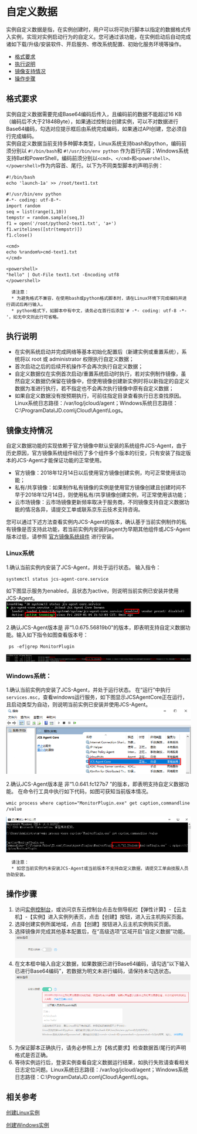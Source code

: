 # 自定义数据

实例自定义数据是指，在实例创建时，用户可以将可执行脚本以指定的数据格式传入实例，实现对实例启动行为的自定义。您可通过该功能，在实例启动后自动完成诸如下载/升级/安装软件、开启服务、修改系统配置、初始化服务环境等操作。<br>

* [格式要求](Userdata#user-content-1)
* [执行说明](Userdata#user-content-2)
* [镜像支持情况](Userdata#user-content-3)
* [操作步骤](Userdata#user-content-4)

<div id="user-content-1"></div>

## 格式要求
实例自定义数据需要完成Base64编码后传入，且编码前的数据不能超过16 KB（编码后不大于21848Byte），如果通过控制台创建实例，可以不对数据进行Base64编码，勾选对应提示框后由系统完成编码，如果通过API创建，您必须自行完成编码。<br>
实例自定义数据当前支持多种脚本类型，Linux系统支持bash和python，编码前须分别以 `#!/bin/bash`和 `#!/usr/bin/env python` 作为首行内容；Windows系统支持Bat和PowerShell，编码前须分别以`<cmd>`、`</cmd>`和`<powershell>`、`</powershell>`作为内容首、尾行。以下为不同类型脚本的声明示例：
```
#!/bin/bash 
echo 'launch-1a' >> /root/text1.txt
```

```
#!/usr/bin/env python
#-*- coding: utf-8-*-
import random
seq = list(range(1,10))
tempstr = random.sample(seq,3)
f1 = open('/root/python2-text1.txt', 'a+')
f1.writelines([str(tempstr)])
f1.close()
```

```
<cmd>
echo %random%>cmd-text1.txt
</cmd>
```
```
<powershell>
"hello" | Out-File text1.txt -Encoding utf8
</powershell>
```

      请注意：
      * 为避免格式不兼容，在使用bash或python格式脚本时，请在Linux环境下完成编码并进行调试后再行输入。
      * python格式下，如脚本中有中文，请务必在首行后添加'# -*- coding: utf-8 -*-'，如无中文则此行可省略。

<div id="user-content-2"></div>

## 执行说明
* 在实例系统启动并完成网络等基本初始化配置后（新建实例或重置系统），系统将以 root 或 administrator 权限执行自定义数据；
* 首次启动之后的后续开机操作不会再次执行自定义数据；
* 自定义数据仅在实例首次启动/重置系统启动时执行，若对实例制作镜像，虽然自定义数据仍保留在镜像中，但使用镜像创建新实例时将以新指定的自定义数据为准进行执行，若不指定也不会再次执行镜像中原有自定义数据；
* 如果自定义数据没有按预期执行，可前往指定目录查看执行日志查找原因。Linux系统日志路径：/var/log/jcloud/agent；Windows系统日志路径：C:\ProgramData\JD.com\jCloud\Agent\Logs。

<div id=image-support></div>

<div id="user-content-3"></div>

## 镜像支持情况
自定义数据功能的实现依赖于官方镜像中默认安装的系统组件JCS-Agent，由于历史原因，官方镜像系统组件经历了多个组件多个版本的衍变，只有安装了指定版本的JCS-Agent才能保证功能的正常使用。

* 官方镜像：2018年12月14日以后使用官方镜像创建实例，均可正常使用该功能；<br>
* 私有/共享镜像：如果制作私有镜像的实例是使用官方镜像创建且创建时间不早于2018年12月14日，则使用私有/共享镜像创建实例，可正常使用该功能；<br>
* 云市场镜像：云市场镜像更新频率取决于服务商，不同镜像支持自定义数据功能的情况各异，请提交工单或联系京东云技术支持咨询。

您可以通过下述方法查看实例内JCS-Agent的版本，确认基于当前实例制作的私有镜像是否支持此功能，若当前实例内安装的agent为早期其他组件或JCS-Agent版本过低，请参照 [官方镜像系统组件](http://docs.jdcloud.com/cn/virtual-machines/default-agent-in-public-image) 进行安装。<br>

### Linux系统<br>
1.确认当前实例内安装了JCS-Agent，并处于运行状态。
输入指令：
```
systemctl status jcs-agent-core.service
```
如下图显示服务为enabled，且状态为active，则说明当前实例已安装并使用JCS-Agent。
![](../../../../../image/vm/Operation-Guide-Instance-userdata1.png)

2.确认JCS-Agent版本是 非“1.0.675.56819b0”的版本，即表明支持自定义数据功能。输入如下指令如图查看版本号：
```
 ps -ef|grep MonitorPlugin
```

![](../../../../../image/vm/Operation-Guide-Instance-userdata2.png)

### Windows系统： <br>
1.确认当前实例内安装了JCS-Agent，并处于运行状态。
    在“运行”中执行`services.msc`，查看windows运行服务，如下图显示JCSAgentCore正在运行，且启动类型为自动，则说明当前实例已安装并使用JCS-Agent。
![](../../../../../image/vm/Operation-Guide-Instance-userdata3.png)

2.确认JCS-Agent版本是 非“1.0.641.fc127b7 ”的版本，即表明支持自定义数据功能。
    在命令行工具中执行如下代码，如图可获知当前版本情况。
```
wmic process where caption="MonitorPlugin.exe" get caption,commandline /value
```

![](../../../../../image/vm/Operation-Guide-Instance-userdata4.png)

      请注意：
      * 如您当前实例内未安装JCS-Agent或当前版本不支持自定义数据，请提交工单由技服人员协助安装。

<div id="user-content-4"></div>

## 操作步骤
1. 访问[实例控制台](https://cns-console.jdcloud.com/host/compute/list)，或访问京东云控制台点击左侧导航栏【弹性计算】-【云主机】-【实例】进入实例列表页，点击【创建】按钮，进入云主机购买页面。
2. 选择创建实例所属地域，点击【创建】按钮进入云主机实例购买页面。
3. 选择镜像并完成其他基本配置后，在“高级选项”区域开启“自定义数据”功能。
![](../../../../../image/vm/Operation-Guide-Instance-userdata5.png)
4. 在文本框中输入自定义数据，如果数据已进行Base64编码，请勾选“以下输入已进行Base64编码”，若数据为明文未进行编码，请保持未勾选状态。
![](../../../../../image/vm/Operation-Guide-Instance-userdata6.png)
5. 为保证脚本正确执行，请务必参照上方【格式要求】检查数据首/尾行的声明格式是否正确。
6. 等待实例运行后，登录实例查看自定义数据运行结果，如执行失败请查看相关日志定位问题。Linux系统日志路径：/var/log/jcloud/agent；Windows系统日志路径：C:\ProgramData\JD.com\jCloud\Agent\Logs。

<div id="user-content-4"></div>


## 相关参考

[创建Linux实例](https://docs.jdcloud.com/virtual-machines/create-linux-instance)

[创建Windows实例](http://docs.jdcloud.com/virtual-machines/create-windows-instance)

